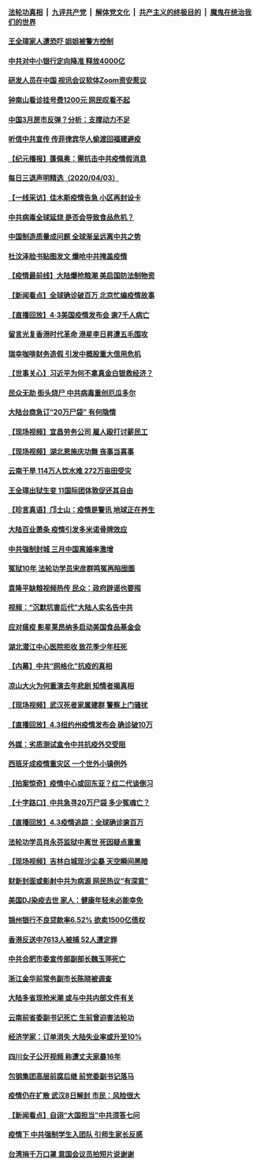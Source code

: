 ####  [法轮功真相](../../../../basic/blob/master/README.md?t=04041330) &nbsp;|&nbsp; [九评共产党](../../../../9ping.md/blob/master/README.md?t=04041330) &nbsp;|&nbsp; [解体党文化](../../../../jtdwh.md/blob/master/README.md?t=04041330)  &nbsp;|&nbsp; [共产主义的终极目的](../../../../gczydzjmd.md/blob/master/README.md?t=04041330) &nbsp;|&nbsp; [魔鬼在统治我们的世界](../../../../mgztzwmdsj.md/blob/master/README.md?t=04041330) 

#### [王全璋家人遭恐吓 姐姐被警方控制](../pages/nsc413/n12002285.md?t=04041330) 

#### [中共对中小银行定向降准 释放4000亿](../pages/nsc413/n12002007.md?t=04041330) 

#### [研发人员在中国 视讯会议软体Zoom资安惹议](../pages/nsc413/n12002241.md?t=04041330) 

#### [钟南山看诊挂号费1200元 网民叹看不起](../pages/nsc413/n12002304.md?t=04041330) 

#### [中国3月房市反弹？分析：支撑动力不足](../pages/nsc413/n12001942.md?t=04041330) 

#### [听信中共宣传 传菲律宾华人偷渡回福建避疫](../pages/nsc413/n12001867.md?t=04041330) 


#### [【纪元播报】蓬佩奥：需抗击中共疫情假消息](../pages/nsc413/n12001443.md?t=04041330) 

#### [每日三退声明精选（2020/04/03）](../pages/nsc413/n12002085.md?t=04041330) 

#### [【一线采访】佳木斯疫情告急 小区再封设卡](../pages/nsc413/n12001963.md?t=04041330) 

#### [中共病毒全球延烧 是否会导致食品危机？](../pages/nsc413/n12001179.md?t=04041330) 

#### [中国制造质量成问题 全球渐呈远离中共之势](../pages/nsc413/n12001716.md?t=04041330) 

#### [杜汶泽脸书贴图发文 爆呛中共掩盖疫情](../pages/nsc413/n12001252.md?t=04041330) 

#### [【疫情最前线】大陆爆抢粮潮 美启国防法制物资](../pages/nsc413/n12001710.md?t=04041330) 

#### [【新闻看点】全球确诊破百万 北京忙编疫情故事](../pages/nsc413/n12001502.md?t=04041330) 

#### [【直播回放】4·3美国疫情发布会 逾7千人病亡](../pages/nsc413/n12001635.md?t=04041330) 

#### [留言光复香港时代革命 港星李日昇遭五毛围攻](../pages/nsc413/n12001334.md?t=04041330) 

#### [瑞幸咖啡财务造假 引发中概股重大信用危机](../pages/nsc413/n12001306.md?t=04041330) 

#### [【世事关心】习近平为何不拿真金白银救经济？](../pages/nsc413/n12001498.md?t=04041330) 

#### [民众无助 街头烧尸 中共病毒重创厄瓜多尔](../pages/nsc413/n12001279.md?t=04041330) 

#### [大陆台商急订“20万尸袋” 有何隐情](../pages/nsc413/n12001495.md?t=04041330) 

#### [【现场视频】宜昌劳务公司 雇人殴打讨薪民工](../pages/nsc413/n12001467.md?t=04041330) 

#### [【现场视频】湖北恩施庆功舞 丧事当喜事](../pages/nsc413/n12001466.md?t=04041330) 

#### [云南干旱 114万人饮水难 272万亩田受灾](../pages/nsc413/n12001164.md?t=04041330) 

#### [王全璋出狱生变 11国际团体敦促还其自由](../pages/nsc413/n12001322.md?t=04041330) 

#### [【珍言真语】邝士山：疫情是警讯 地球正在养生](../pages/nsc413/n12000821.md?t=04041330) 

#### [大陆百业萧条 疫情引发多米诺骨牌效应](../pages/nsc413/n12001318.md?t=04041330) 

#### [中共强制封城 三月中国离婚率激增](../pages/nsc413/n11999510.md?t=04041330) 

#### [冤狱10年 法轮功学员宋彦群鸣冤再陷囹圄](../pages/nsc413/n12000866.md?t=04041330) 

#### [袁隆平缺粮视频热传 民众：政府辟谣也要囤](../pages/nsc413/n12001213.md?t=04041330) 

#### [视频：“沉默坑害后代”大陆人实名告中共](../pages/nsc413/n12001200.md?t=04041330) 

#### [应对瘟疫 影星莱昂纳多启动美国食品基金会](../pages/nsc413/n12001069.md?t=04041330) 

#### [湖北潜江中心医院拒收 致花季少年枉死](../pages/nsc413/n12000819.md?t=04041330) 

#### [【内幕】中共“网格化”抗疫的真相](../pages/nsc413/n11993844.md?t=04041330) 

#### [凉山大火为何重演去年悲剧 知情者揭真相](../pages/nsc413/n12001059.md?t=04041330) 

#### [【现场视频】武汉死者家属建群 警察上门骚扰](../pages/nsc413/n12000689.md?t=04041330) 

#### [【直播回放】4.3纽约州疫情发布会 确诊破10万](../pages/nsc413/n12000925.md?t=04041330) 

#### [外媒：劣质测试盒令中共抗疫外交受阻](../pages/nsc413/n11998869.md?t=04041330) 

#### [西班牙成疫情重灾区 一个世外小镇例外](../pages/nsc413/n12000730.md?t=04041330) 

#### [【拍案惊奇】疫情中心或回东亚？红二代谈倒习](../pages/nsc413/n11999778.md?t=04041330) 

#### [【十字路口】中共急寻20万尸袋 多少冤魂亡？](../pages/nsc413/n11999535.md?t=04041330) 

#### [【直播回放】4.3疫情追踪：全球确诊逾百万](../pages/nsc413/n12000743.md?t=04041330) 


#### [法轮功学员肖永芬监狱中离世 死因疑点重重](../pages/nsc413/n12000433.md?t=04041330) 

#### [【现场视频】吉林白城现沙尘暴 天空瞬间黑暗](../pages/nsc413/n12000594.md?t=04041330) 

#### [财新封面或影射中共为病源 网民热议“有深意”](../pages/nsc413/n12000666.md?t=04041330) 

#### [美国DJ染疫去世 家人：健康年轻未必能幸免](../pages/nsc413/n12000519.md?t=04041330) 

#### [锦州银行不良贷款率6.52% 欲卖1500亿债权](../pages/nsc413/n12000350.md?t=04041330) 

#### [香港反送中7613人被捕 52人遭定罪](../pages/nsc413/n12000523.md?t=04041330) 

#### [中共合肥市委宣传部副部长魏玉萍死亡](../pages/nsc413/n12000393.md?t=04041330) 

#### [浙江金华前常务副市长陈晓被调查](../pages/nsc413/n12000467.md?t=04041330) 

#### [大陆多省现抢米潮 或与中共内部文件有关](../pages/nsc413/n12000400.md?t=04041330) 

#### [云南前省委副书记死亡 生前曾迫害法轮功](../pages/nsc413/n12000141.md?t=04041330) 

#### [经济学家：订单消失 大陆失业率或升至10%](../pages/nsc413/n11999833.md?t=04041330) 

#### [四川女子公开视频 称遭丈夫家暴16年](../pages/nsc413/n12000286.md?t=04041330) 

#### [包钢集团高层前腐后继 前党委副书记落马](../pages/nsc413/n11999986.md?t=04041330) 

#### [疫情仍在扩散 武汉8日解封 市民：风险很大](../pages/nsc413/n12000147.md?t=04041330) 

#### [【新闻看点】自诩“大国担当”中共须答七问](../pages/nsc413/n11998786.md?t=04041330) 

#### [疫情下 中共强制学生入团队 引师生家长反感](../pages/nsc413/n11997863.md?t=04041330) 

#### [台湾捐千万口罩 意国会议员拍短片说谢谢](../pages/nsc413/n11999740.md?t=04041330) 

